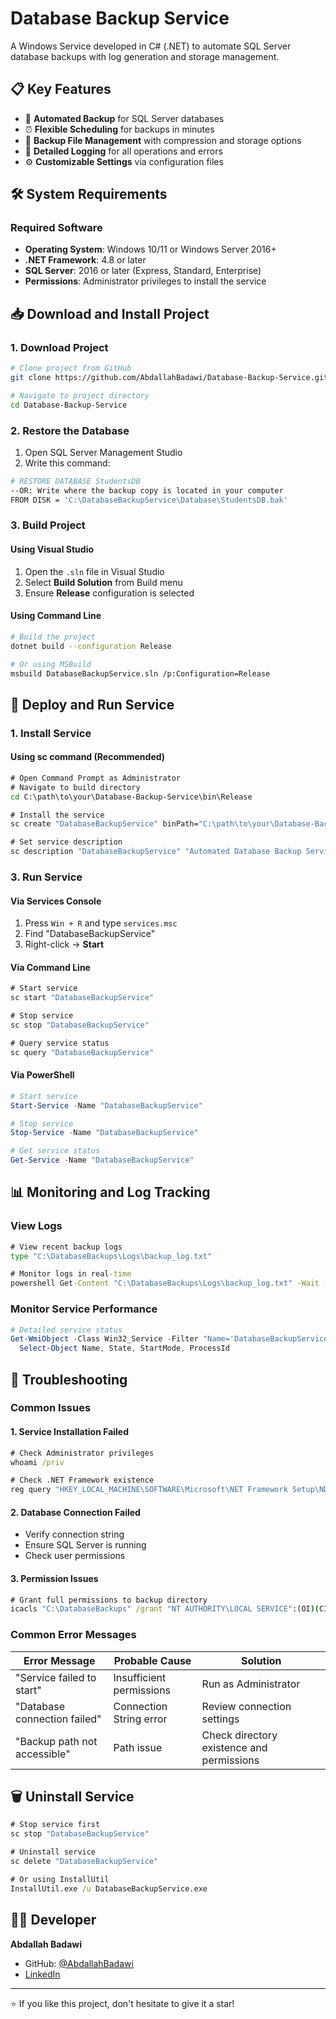 # Database Backup Service

A Windows Service developed in C# (.NET) to automate SQL Server database backups with log generation and storage management.

## 📋 Key Features

- 🔄 **Automated Backup** for SQL Server databases
- ⏰ **Flexible Scheduling** for backups in minutes
- 📁 **Backup File Management** with compression and storage options
- 📝 **Detailed Logging** for all operations and errors
- ⚙️ **Customizable Settings** via configuration files

## 🛠️ System Requirements

### Required Software
- **Operating System**: Windows 10/11 or Windows Server 2016+
- **.NET Framework**: 4.8 or later
- **SQL Server**: 2016 or later (Express, Standard, Enterprise)
- **Permissions**: Administrator privileges to install the service

## 📥 Download and Install Project

### 1. Download Project

```bash
# Clone project from GitHub
git clone https://github.com/AbdallahBadawi/Database-Backup-Service.git

# Navigate to project directory
cd Database-Backup-Service
```
### 2. Restore the Database
1. Open SQL Server Management Studio
2. Write this command:
```bash
# RESTORE DATABASE StudentsDB
--OR: Write where the backup copy is located in your computer
FROM DISK = 'C:\DatabaseBackupService\Database\StudentsDB.bak' 
```
### 3. Build Project

#### Using Visual Studio
1. Open the `.sln` file in Visual Studio
2. Select **Build Solution** from Build menu
3. Ensure **Release** configuration is selected

#### Using Command Line
```bash
# Build the project
dotnet build --configuration Release

# Or using MSBuild
msbuild DatabaseBackupService.sln /p:Configuration=Release
```

## 🚀 Deploy and Run Service

### 1. Install Service

#### Using sc command (Recommended)
```cmd
# Open Command Prompt as Administrator
# Navigate to build directory
cd C:\path\to\your\Database-Backup-Service\bin\Release

# Install the service
sc create "DatabaseBackupService" binPath="C:\path\to\your\Database-Backup-Service\bin\Release\DatabaseBackupService.exe" start=auto

# Set service description
sc description "DatabaseBackupService" "Automated Database Backup Service"
```

### 3. Run Service

#### Via Services Console
1. Press `Win + R` and type `services.msc`
2. Find "DatabaseBackupService"
3. Right-click → **Start**

#### Via Command Line
```cmd
# Start service
sc start "DatabaseBackupService"

# Stop service
sc stop "DatabaseBackupService"

# Query service status
sc query "DatabaseBackupService"
```

#### Via PowerShell
```powershell
# Start service
Start-Service -Name "DatabaseBackupService"

# Stop service
Stop-Service -Name "DatabaseBackupService"

# Get service status
Get-Service -Name "DatabaseBackupService"
```

## 📊 Monitoring and Log Tracking

### View Logs
```cmd
# View recent backup logs
type "C:\DatabaseBackups\Logs\backup_log.txt"

# Monitor logs in real-time
powershell Get-Content "C:\DatabaseBackups\Logs\backup_log.txt" -Wait -Tail 10
```

### Monitor Service Performance
```powershell
# Detailed service status
Get-WmiObject -Class Win32_Service -Filter "Name='DatabaseBackupService'" | 
  Select-Object Name, State, StartMode, ProcessId
```

## 🔧 Troubleshooting

### Common Issues

#### 1. Service Installation Failed
```cmd
# Check Administrator privileges
whoami /priv

# Check .NET Framework existence
reg query "HKEY_LOCAL_MACHINE\SOFTWARE\Microsoft\NET Framework Setup\NDP\v4\Full" /v Release
```

#### 2. Database Connection Failed
- Verify connection string
- Ensure SQL Server is running
- Check user permissions

#### 3. Permission Issues
```cmd
# Grant full permissions to backup directory
icacls "C:\DatabaseBackups" /grant "NT AUTHORITY\LOCAL SERVICE":(OI)(CI)F
```

### Common Error Messages

| Error Message | Probable Cause | Solution |
|---------------|----------------|----------|
| "Service failed to start" | Insufficient permissions | Run as Administrator |
| "Database connection failed" | Connection String error | Review connection settings |
| "Backup path not accessible" | Path issue | Check directory existence and permissions |

## 🗑️ Uninstall Service

```cmd
# Stop service first
sc stop "DatabaseBackupService"

# Uninstall service
sc delete "DatabaseBackupService"

# Or using InstallUtil
InstallUtil.exe /u DatabaseBackupService.exe
```

## 👨‍💻 Developer

**Abdallah Badawi**
- GitHub: [@AbdallahBadawi](https://github.com/AbdallahBadawi)
- [LinkedIn](https://www.linkedin.com/in/abdallah-k-badawi/)
---

⭐ If you like this project, don't hesitate to give it a star!
